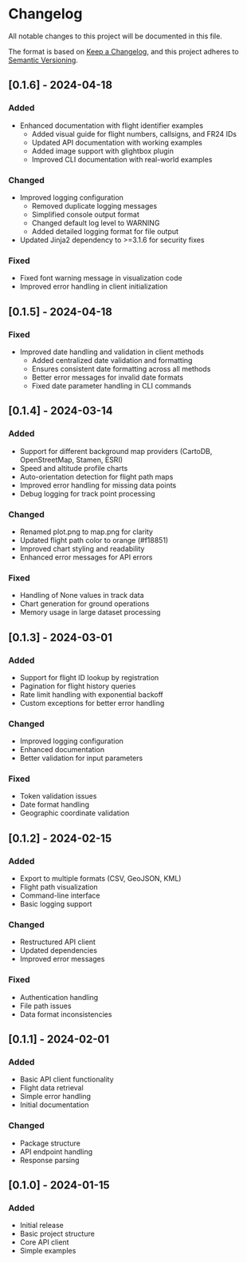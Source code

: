 # Changelog

All notable changes to this project will be documented in this file.

The format is based on [Keep a Changelog](https://keepachangelog.com/en/1.0.0/),
and this project adheres to [Semantic Versioning](https://semver.org/spec/v2.0.0.html).

## [0.1.6] - 2024-04-18

### Added
- Enhanced documentation with flight identifier examples
  - Added visual guide for flight numbers, callsigns, and FR24 IDs
  - Updated API documentation with working examples
  - Added image support with glightbox plugin
  - Improved CLI documentation with real-world examples

### Changed
- Improved logging configuration
  - Removed duplicate logging messages
  - Simplified console output format
  - Changed default log level to WARNING
  - Added detailed logging format for file output
- Updated Jinja2 dependency to >=3.1.6 for security fixes

### Fixed
- Fixed font warning message in visualization code
- Improved error handling in client initialization

## [0.1.5] - 2024-04-18

### Fixed
- Improved date handling and validation in client methods
  - Added centralized date validation and formatting
  - Ensures consistent date formatting across all methods
  - Better error messages for invalid date formats
  - Fixed date parameter handling in CLI commands

## [0.1.4] - 2024-03-14

### Added
- Support for different background map providers (CartoDB, OpenStreetMap, Stamen, ESRI)
- Speed and altitude profile charts
- Auto-orientation detection for flight path maps
- Improved error handling for missing data points
- Debug logging for track point processing

### Changed
- Renamed plot.png to map.png for clarity
- Updated flight path color to orange (#f18851)
- Improved chart styling and readability
- Enhanced error messages for API errors

### Fixed
- Handling of None values in track data
- Chart generation for ground operations
- Memory usage in large dataset processing

## [0.1.3] - 2024-03-01

### Added
- Support for flight ID lookup by registration
- Pagination for flight history queries
- Rate limit handling with exponential backoff
- Custom exceptions for better error handling

### Changed
- Improved logging configuration
- Enhanced documentation
- Better validation for input parameters

### Fixed
- Token validation issues
- Date format handling
- Geographic coordinate validation

## [0.1.2] - 2024-02-15

### Added
- Export to multiple formats (CSV, GeoJSON, KML)
- Flight path visualization
- Command-line interface
- Basic logging support

### Changed
- Restructured API client
- Updated dependencies
- Improved error messages

### Fixed
- Authentication handling
- File path issues
- Data format inconsistencies

## [0.1.1] - 2024-02-01

### Added
- Basic API client functionality
- Flight data retrieval
- Simple error handling
- Initial documentation

### Changed
- Package structure
- API endpoint handling
- Response parsing

## [0.1.0] - 2024-01-15

### Added
- Initial release
- Basic project structure
- Core API client
- Simple examples 